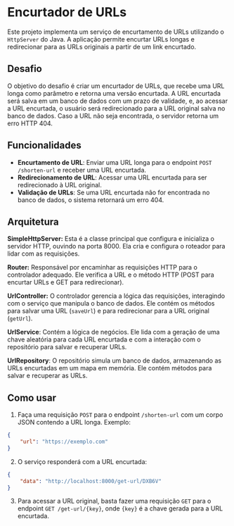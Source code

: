 # Encurtador de URLs

Este projeto implementa um serviço de encurtamento de URLs utilizando o `HttpServer` do Java. A aplicação permite encurtar URLs longas e redirecionar para as URLs originais a partir de um link encurtado.

## Desafio

O objetivo do desafio é criar um encurtador de URLs, que recebe uma URL longa como parâmetro e retorna uma versão encurtada. A URL encurtada será salva em um banco de dados com um prazo de validade, e, ao acessar a URL encurtada, o usuário será redirecionado para a URL original salva no banco de dados. Caso a URL não seja encontrada, o servidor retorna um erro HTTP 404.

## Funcionalidades

- **Encurtamento de URL**: Enviar uma URL longa para o endpoint `POST /shorten-url` e receber uma URL encurtada.
- **Redirecionamento de URL**: Acessar uma URL encurtada para ser redirecionado à URL original.
- **Validação de URLs**: Se uma URL encurtada não for encontrada no banco de dados, o sistema retornará um erro 404.

## Arquitetura

**SimpleHttpServer:** Esta é a classe principal que configura e inicializa o servidor HTTP, ouvindo na porta 8000. Ela cria e configura o roteador para lidar com as requisições.

**Router:** Responsável por encaminhar as requisições HTTP para o controlador adequado. Ele verifica a URL e o método HTTP (POST para encurtar URLs e GET para redirecionar).

**UrlController:** O controlador gerencia a lógica das requisições, interagindo com o serviço que manipula o banco de dados. Ele contém os métodos para salvar uma URL (`saveUrl`) e para redirecionar para a URL original (`getUrl`).

**UrlService**: Contém a lógica de negócios. Ele lida com a geração de uma chave aleatória para cada URL encurtada e com a interação com o repositório para salvar e recuperar URLs.

**UrlRepository**: O repositório simula um banco de dados, armazenando as URLs encurtadas em um mapa em memória. Ele contém métodos para salvar e recuperar as URLs.

## Como usar

1. Faça uma requisição `POST` para o endpoint `/shorten-url` com um corpo JSON contendo a URL longa. Exemplo:
```json
{
    "url": "https://exemplo.com"
}
```

2. O serviço responderá com a URL encurtada:
```json
{
    "data": "http://localhost:8000/get-url/DXB6V"
}
```

3. Para acessar a URL original, basta fazer uma requisição `GET` para o endpoint `GET /get-url/{key}`, onde `{key}` é a chave gerada para a URL encurtada.